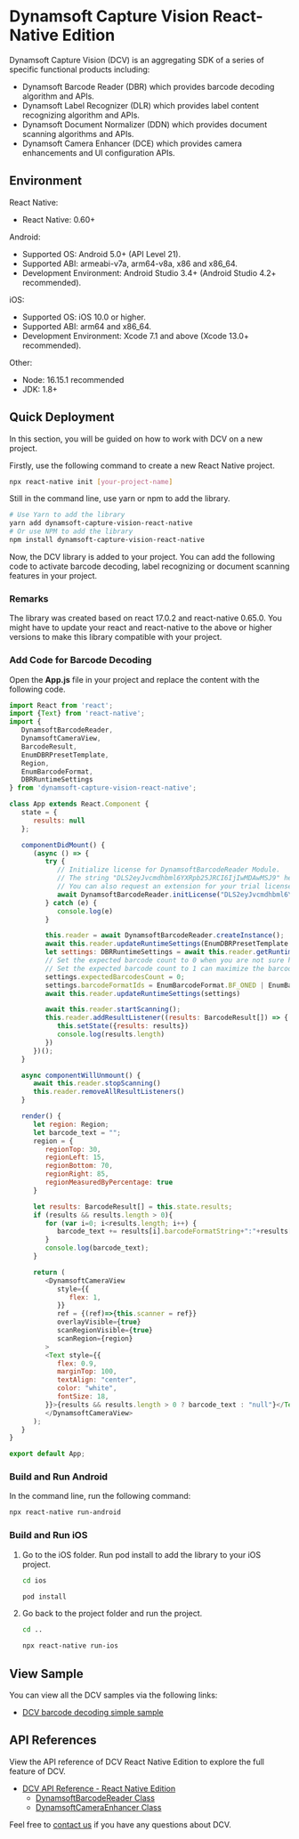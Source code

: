 # Dynamsoft Capture Vision React-Native Edition

Dynamsoft Capture Vision (DCV) is an aggregating SDK of a series of specific functional products including:

- Dynamsoft Barcode Reader (DBR) which provides barcode decoding algorithm and APIs.
- Dynamsoft Label Recognizer (DLR) which provides label content recognizing algorithm and APIs.
- Dynamsoft Document Normalizer (DDN) which provides document scanning algorithms and APIs.
- Dynamsoft Camera Enhancer (DCE) which provides camera enhancements and UI configuration APIs.

## Environment

React Native:

- React Native: 0.60+

Android:

- Supported OS: Android 5.0+ (API Level 21).
- Supported ABI: armeabi-v7a, arm64-v8a, x86 and x86_64.
- Development Environment: Android Studio 3.4+ (Android Studio 4.2+ recommended).

iOS:

- Supported OS: iOS 10.0 or higher.
- Supported ABI: arm64 and x86_64.
- Development Environment: Xcode 7.1 and above (Xcode 13.0+ recommended).

Other:

- Node: 16.15.1 recommended
- JDK: 1.8+

## Quick Deployment

In this section, you will be guided on how to work with DCV on a new project.

Firstly, use the following command to create a new React Native project.

```bash
npx react-native init [your-project-name]
```

Still in the command line, use yarn or npm to add the library.

```bash
# Use Yarn to add the library
yarn add dynamsoft-capture-vision-react-native
# Or use NPM to add the library
npm install dynamsoft-capture-vision-react-native
```

Now, the DCV library is added to your project. You can add the following code to activate barcode decoding, label recognizing or document scanning features in your project.

### Remarks

The library was created based on react 17.0.2 and react-native 0.65.0. You might have to update your react and react-native to the above or higher versions to make this library compatible with your project.

### Add Code for Barcode Decoding

Open the **App.js** file in your project and replace the content with the following code.

```js
import React from 'react';
import {Text} from 'react-native';
import {
   DynamsoftBarcodeReader,
   DynamsoftCameraView,
   BarcodeResult,
   EnumDBRPresetTemplate,
   Region,
   EnumBarcodeFormat,
   DBRRuntimeSettings
} from 'dynamsoft-capture-vision-react-native';

class App extends React.Component {
   state = {
      results: null
   };

   componentDidMount() {
      (async () => {
         try {
            // Initialize license for DynamsoftBarcodeReader Module.
            // The string "DLS2eyJvcmdhbml6YXRpb25JRCI6IjIwMDAwMSJ9" here is a time-limited public trial license. Note that network connection is required for this license to work.
            // You can also request an extension for your trial license in the customer portal: https://www.dynamsoft.com/customer/license/trialLicense?product=dbr&utm_source=guide&package=rn
            await DynamsoftBarcodeReader.initLicense("DLS2eyJvcmdhbml6YXRpb25JRCI6IjIwMDAwMSJ9")
         } catch (e) {
            console.log(e)
         }

         this.reader = await DynamsoftBarcodeReader.createInstance();
         await this.reader.updateRuntimeSettings(EnumDBRPresetTemplate.DEFAULT);
         let settings: DBRRuntimeSettings = await this.reader.getRuntimeSettings();
         // Set the expected barcode count to 0 when you are not sure how many barcodes you are scanning.
         // Set the expected barcode count to 1 can maximize the barcode decoding speed.
         settings.expectedBarcodesCount = 0;
         settings.barcodeFormatIds = EnumBarcodeFormat.BF_ONED | EnumBarcodeFormat.BF_QR_CODE;
         await this.reader.updateRuntimeSettings(settings)

         await this.reader.startScanning();
         this.reader.addResultListener((results: BarcodeResult[]) => {
            this.setState({results: results})
            console.log(results.length)
         })
      })();
   }

   async componentWillUnmount() {
      await this.reader.stopScanning()
      this.reader.removeAllResultListeners()
   }

   render() {
      let region: Region;        
      let barcode_text = "";
      region = {
         regionTop: 30,
         regionLeft: 15,
         regionBottom: 70,
         regionRight: 85,
         regionMeasuredByPercentage: true
      }

      let results: BarcodeResult[] = this.state.results;
      if (results && results.length > 0){
         for (var i=0; i<results.length; i++) {
            barcode_text += results[i].barcodeFormatString+":"+results[i].barcodeText+"\n"
         }
         console.log(barcode_text);
      }

      return (
         <DynamsoftCameraView
            style={{
               flex: 1,
            }}
            ref = {(ref)=>{this.scanner = ref}}
            overlayVisible={true}
            scanRegionVisible={true}
            scanRegion={region}
         >
         <Text style={{
            flex: 0.9,
            marginTop: 100,
            textAlign: "center",
            color: "white",
            fontSize: 18,
         }}>{results && results.length > 0 ? barcode_text : "null"}</Text>
         </DynamsoftCameraView>
      );
   }
}

export default App;
```

### Build and Run Android

In the command line, run the following command:

```bash
npx react-native run-android
```

### Build and Run iOS

1. Go to the iOS folder. Run pod install to add the library to your iOS project.

   ```bash
   cd ios
   ```

   ```bash
   pod install
   ```

2. Go back to the project folder and run the project.

   ```bash
   cd ..
   ```

   ```bash
   npx react-native run-ios
   ```

## View Sample

You can view all the DCV samples via the following links:

- <a href = "https://github.com/Dynamsoft/capture-vision-react-native-samples/BarcodeReaderSimpleSample" target = "_blank" >DCV barcode decoding simple sample</a>

## API References

View the API reference of DCV React Native Edition to explore the full feature of DCV.

- <a href = "https://www.dynamsoft.com/capture-vision/docs/programming/react-native/api-reference/?ver=latest" target = "_blank" >DCV API Reference - React Native Edition</a>
  - <a href = "https://www.dynamsoft.com/capture-vision/docs/programming/react-native/api-reference/barcode-reader.html?ver=latest" target = "_blank" >DynamsoftBarcodeReader Class</a>
  - <a href = "https://www.dynamsoft.com/capture-vision/docs/programming/react-native/api-reference/camera-view.html?ver=latest" target = "_blank" >DynamsoftCameraEnhancer Class</a>

Feel free to <a href = "https://www.dynamsoft.com/company/contact/" target = "_blank">contact us</a> if you have any questions about DCV.
